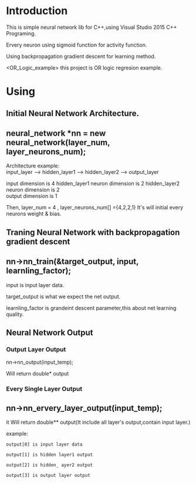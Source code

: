 # Introduction

This is simple neural network lib for C++,using Visual Studio 2015 C++ Programing.

Ervery neuron using sigmoid function for activity function.

Using backpropagation gradient descent for learning method.

<OR_Logic_example> this project is OR logic regresion example.



# Using

## Initial Neural Network Architecture.

neural_network *nn = new neural_network(layer_num, layer_neurons_num);
-----------------------------------------------------------------------------------
Architecture example:  
	input_layer -->  hidden_layer1 --> hidden_layer2 --> output_layer

input dimension is 4
hidden_layer1 neuron dimension is 2
hidden_layer2 neuron dimension is 2  					
output dimension is 1

Then, layer_num = 4 , layer_neurons_num[] ={4,2,2,1}
  It's will initial every neurons weight & bias. 

## Traning Neural Network with backpropagation gradient descent

nn->nn_train(&target_output, input, learnling_factor);
-----------------------------------------------------------------------------------
   input is input layer data.

   target_output is what we expect the net output. 

   learnling_factor is grandeint descent parameter,this about net learning quality.

## Neural Network Output

### Output Layer Output

nn->nn_output(input_temp);
	
   Will return double* output

### Every Single Layer Output

nn->nn_ervery_layer_output(input_temp);
-------------------------------------------------------------------------------------
it Will return double** output(It include all layer's output,contain input layer.)

example:

	output[0] is input layer data

	output[1] is hidden layer1 output

	output[2] is hidden_ ayer2 output

	output[3] is output layer output

 
